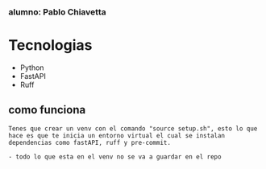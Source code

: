 ### alumno: Pablo Chiavetta

# Tecnologias
- Python
- FastAPI
- Ruff


## como funciona

    Tenes que crear un venv con el comando "source setup.sh", esto lo que hace es que te inicia un entorno virtual el cual se instalan dependencias como fastAPI, ruff y pre-commit.

    - todo lo que esta en el venv no se va a guardar en el repo
